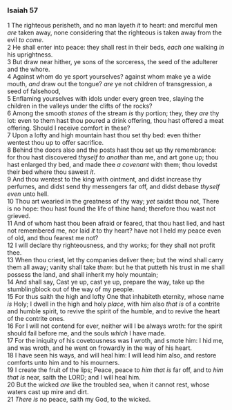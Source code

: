 ### Isaiah 57

1 The righteous perisheth, and no man layeth *it* to heart: and merciful men *are* taken away, none considering that the righteous is taken away from the evil *to come*.  
2 He shall enter into peace: they shall rest in their beds, *each one* walking *in* his uprightness.  
3 But draw near hither, ye sons of the sorceress, the seed of the adulterer and the whore.  
4 Against whom do ye sport yourselves? against whom make ye a wide mouth, *and* draw out the tongue? *are* ye not children of transgression, a seed of falsehood,  
5 Enflaming yourselves with idols under every green tree, slaying the children in the valleys under the clifts of the rocks?  
6 Among the smooth *stones* of the stream *is* thy portion; they, they *are* thy lot: even to them hast thou poured a drink offering, thou hast offered a meat offering. Should I receive comfort in these?  
7 Upon a lofty and high mountain hast thou set thy bed: even thither wentest thou up to offer sacrifice.  
8 Behind the doors also and the posts hast thou set up thy remembrance: for thou hast discovered *thyself to another* than me, and art gone up; thou hast enlarged thy bed, and made thee *a covenant* with them; thou lovedst their bed where thou sawest *it*.  
9 And thou wentest to the king with ointment, and didst increase thy perfumes, and didst send thy messengers far off, and didst debase *thyself even* unto hell.  
10 Thou art wearied in the greatness of thy way; *yet* saidst thou not, There is no hope: thou hast found the life of thine hand; therefore thou wast not grieved.  
11 And of whom hast thou been afraid or feared, that thou hast lied, and hast not remembered me, nor laid *it* to thy heart? have not I held my peace even of old, and thou fearest me not?  
12 I will declare thy righteousness, and thy works; for they shall not profit thee.  
13 When thou criest, let thy companies deliver thee; but the wind shall carry them all away; vanity shall take *them*: but he that putteth his trust in me shall possess the land, and shall inherit my holy mountain;  
14 And shall say, Cast ye up, cast ye up, prepare the way, take up the stumblingblock out of the way of my people.  
15 For thus saith the high and lofty One that inhabiteth eternity, whose name *is* Holy; I dwell in the high and holy *place*, with him also *that is* of a contrite and humble spirit, to revive the spirit of the humble, and to revive the heart of the contrite ones.  
16 For I will not contend for ever, neither will I be always wroth: for the spirit should fail before me, and the souls *which* I have made.  
17 For the iniquity of his covetousness was I wroth, and smote him: I hid me, and was wroth, and he went on frowardly in the way of his heart.  
18 I have seen his ways, and will heal him: I will lead him also, and restore comforts unto him and to his mourners.  
19 I create the fruit of the lips; Peace, peace to *him that is* far off, and to *him that is* near, saith the LORD; and I will heal him.  
20 But the wicked *are* like the troubled sea, when it cannot rest, whose waters cast up mire and dirt.  
21 *There is* no peace, saith my God, to the wicked.  

